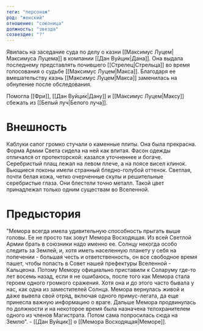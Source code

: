 ```yaml
---
теги: "персонаж"
род: "женский"
отношение: "союзница"
должность: "звезда"
созвездие: "?"
---
```


Явилась на заседание суда по делу о казни [[Максимус Луцем|Максимуса Луцема]] в компании [[Дан Вуйцик|Дана]]. Она выдала последнему представлять почившего [[Стрелец|Стрельца]] во время голосования о судьбе [[Максимус Луцем|Макса]]. Благодаря ее вмешательству казнь [[Максимус Луцем|Макса]] заменилась на обнуление после обследования.

Помогла [[Фри]], [[Дан Вуйцик|Дану]] и [[Максимус Луцем|Максу]] сбежать из [[Белый луч|Белого луча]].


# Внешность
Каблуки сапог громко стучали о каменные плиты. Она была прекрасна. Форма Армии Света сидела на ней как влитая. Фасон одежды отличался от протекторской: казался уточненнее и богаче. Серебристый плащ лежал на левом плече, а на поясе висел клинок. Вьющиеся локоны имели странный бледно-голубой оттенок. Светлая, почти белая кожа, четко очерченные скулы и решительные серебристые глаза. Они блестели точно металл. Такой цвет принадлежал только одним существам во Вселенной.

# Предыстория

"Мемора всегда имела удивительную способность прыгать выше головы. Ее не просто так зовут Мемора Восходящая. Из всей Светлой Армии брать в союзники надо именно ее. Солнцу некогда особо следить за Землей, и, хотя иметь населенную планету у себя на попечении - большая честь и ответственность, он все свободное время пашет, чтобы попасть в Совет нашей префектуры Вселенной - Кальцеона. Потому Мемору официально приставили к Соларуму где-то лет восемь назад, если я не ошибаюсь, после того как Мемора стала героем одного громкого сражения. Хотя она и до этого часто бывала у нас, как одна из заместителей Солнца. Мемора вернулась живой и даже вывела свой отряд, включая одного примус-легата, да еще принесла важную информацию о враге. Дальше Мемора продвинулась по должности и на некоторое время была назначена телохранителем одного из членов Магистрата. Потом сама попросилась сюда на Землю". - [[Дан Вуйцик]] о [[Мемора Восходящая|Меморе]]. 